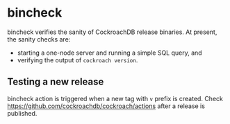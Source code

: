 # bincheck

bincheck verifies the sanity of CockroachDB release binaries. At present, the
sanity checks are:

  * starting a one-node server and running a simple SQL query, and
  * verifying the output of `cockroach version`.

## Testing a new release

bincheck action is triggered when a new tag with `v` prefix is created. Check
https://github.com/cockroachdb/cockroach/actions after a release is published.

